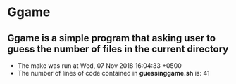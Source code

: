 # Ggame

## Ggame is a simple program that asking user to guess the number of files in the current directory

 - The make was run at 
Wed, 07 Nov 2018 16:04:33 +0500
 - The number of lines of code contained in **guessinggame.sh** is:
41
